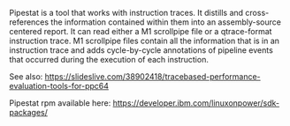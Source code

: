 Pipestat is a tool that works with instruction traces. It distills and
cross-references the information contained within them into an
assembly-source centered report. It can read either a M1 scrollpipe file
or a qtrace-format instruction trace. M1 scrollpipe files contain all
the information that is in an instruction trace and adds cycle-by-cycle
annotations of pipeline events that occurred during the execution of
each instruction.

See also: https://slideslive.com/38902418/tracebased-performance-evaluation-tools-for-ppc64 

Pipestat rpm available here:
https://developer.ibm.com/linuxonpower/sdk-packages/
